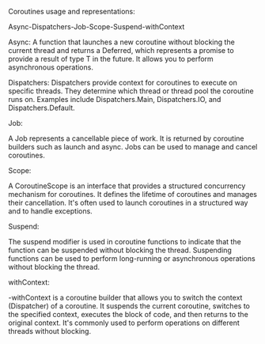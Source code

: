 Coroutines usage and representations: 

Async-Dispatchers-Job-Scope-Suspend-withContext

Async:
A function that launches a new coroutine without blocking the current thread and returns a Deferred<T>,
which represents a promise to provide a result of type T in the future. 
It allows you to perform asynchronous operations.


Dispatchers:
Dispatchers provide context for coroutines to execute on specific threads.
They determine which thread or thread pool the coroutine runs on. 
Examples include Dispatchers.Main, Dispatchers.IO, and Dispatchers.Default.

Job:

A Job represents a cancellable piece of work.
It is returned by coroutine builders such as launch and async. 
Jobs can be used to manage and cancel coroutines.

Scope:

A CoroutineScope is an interface that provides a structured concurrency mechanism for coroutines. 
It defines the lifetime of coroutines and manages their cancellation.
It's often used to launch coroutines in a structured way and to handle exceptions.

Suspend:

The suspend modifier is used in coroutine functions to indicate that the function can be suspended without blocking the thread. 
Suspending functions can be used to perform long-running or asynchronous operations without blocking the thread.

withContext:

-withContext is a coroutine builder that allows you to switch the context (Dispatcher) of a coroutine.
It suspends the current coroutine, switches to the specified context, executes the block of code, and then returns to the original context.
It's commonly used to perform operations on different threads without blocking.
